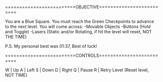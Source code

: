 =========================OBJECTIVE=========================

 You are a Blue Square.
 You must reach the Green Checkpoints to advance to the next level.
 You will come across:
  -Movable Objects
  -Buttons (Hold and Toggle)
  -Lasers (Static and/or Rotating, if hit the level will reset, NOT THE TIME)
  
  P.S. My personal best was 01:37, Best of luck!
  
=========================CONTROLS=========================

  W | Up
  A | Left
  S | Down
  D | Right
  Q | Pause
  R | Retry Level (Reset level, NOT TIME)
